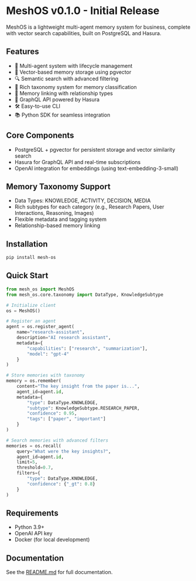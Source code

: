 # MeshOS v0.1.0 - Initial Release

MeshOS is a lightweight multi-agent memory system for business, complete with vector search capabilities, built on PostgreSQL and Hasura.

## Features
- 🤖 Multi-agent system with lifecycle management
- 🧠 Vector-based memory storage using pgvector
- 🔍 Semantic search with advanced filtering
- 🌳 Rich taxonomy system for memory classification
- 🔗 Memory linking with relationship types
- 🚀 GraphQL API powered by Hasura
- 🛠️ Easy-to-use CLI
- 📚 Python SDK for seamless integration

## Core Components
- PostgreSQL + pgvector for persistent storage and vector similarity search
- Hasura for GraphQL API and real-time subscriptions
- OpenAI integration for embeddings (using text-embedding-3-small)

## Memory Taxonomy Support
- Data Types: KNOWLEDGE, ACTIVITY, DECISION, MEDIA
- Rich subtypes for each category (e.g., Research Papers, User Interactions, Reasoning, Images)
- Flexible metadata and tagging system
- Relationship-based memory linking

## Installation
```bash
pip install mesh-os
```

## Quick Start
```python
from mesh_os import MeshOS
from mesh_os.core.taxonomy import DataType, KnowledgeSubtype

# Initialize client
os = MeshOS()

# Register an agent
agent = os.register_agent(
    name="research-assistant",
    description="AI research assistant",
    metadata={
        "capabilities": ["research", "summarization"],
        "model": "gpt-4"
    }
)

# Store memories with taxonomy
memory = os.remember(
    content="The key insight from the paper is...",
    agent_id=agent.id,
    metadata={
        "type": DataType.KNOWLEDGE,
        "subtype": KnowledgeSubtype.RESEARCH_PAPER,
        "confidence": 0.95,
        "tags": ["paper", "important"]
    }
)

# Search memories with advanced filters
memories = os.recall(
    query="What were the key insights?",
    agent_id=agent.id,
    limit=5,
    threshold=0.7,
    filters={
        "type": DataType.KNOWLEDGE,
        "confidence": {"_gt": 0.8}
    }
)
```

## Requirements
- Python 3.9+
- OpenAI API key
- Docker (for local development)

## Documentation
See the [README.md](https://github.com/Props-Labs/mesh-os/blob/main/README.md) for full documentation. 